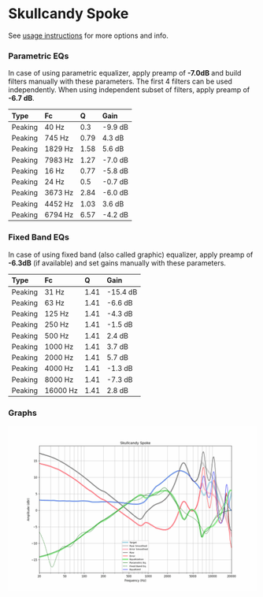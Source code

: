 # Skullcandy Spoke
See [usage instructions](https://github.com/jaakkopasanen/AutoEq#usage) for more options and info.

### Parametric EQs
In case of using parametric equalizer, apply preamp of **-7.0dB** and build filters manually
with these parameters. The first 4 filters can be used independently.
When using independent subset of filters, apply preamp of **-6.7 dB**.

| Type    | Fc      |    Q | Gain    |
|:--------|:--------|:-----|:--------|
| Peaking | 40 Hz   | 0.3  | -9.9 dB |
| Peaking | 745 Hz  | 0.79 | 4.3 dB  |
| Peaking | 1829 Hz | 1.58 | 5.6 dB  |
| Peaking | 7983 Hz | 1.27 | -7.0 dB |
| Peaking | 16 Hz   | 0.77 | -5.8 dB |
| Peaking | 24 Hz   | 0.5  | -0.7 dB |
| Peaking | 3673 Hz | 2.84 | -6.0 dB |
| Peaking | 4452 Hz | 1.03 | 3.6 dB  |
| Peaking | 6794 Hz | 6.57 | -4.2 dB |

### Fixed Band EQs
In case of using fixed band (also called graphic) equalizer, apply preamp of **-6.3dB**
(if available) and set gains manually with these parameters.

| Type    | Fc       |    Q | Gain     |
|:--------|:---------|:-----|:---------|
| Peaking | 31 Hz    | 1.41 | -15.4 dB |
| Peaking | 63 Hz    | 1.41 | -6.6 dB  |
| Peaking | 125 Hz   | 1.41 | -4.3 dB  |
| Peaking | 250 Hz   | 1.41 | -1.5 dB  |
| Peaking | 500 Hz   | 1.41 | 2.4 dB   |
| Peaking | 1000 Hz  | 1.41 | 3.7 dB   |
| Peaking | 2000 Hz  | 1.41 | 5.7 dB   |
| Peaking | 4000 Hz  | 1.41 | -1.3 dB  |
| Peaking | 8000 Hz  | 1.41 | -7.3 dB  |
| Peaking | 16000 Hz | 1.41 | 2.8 dB   |

### Graphs
![](./Skullcandy%20Spoke.png)